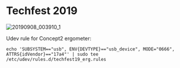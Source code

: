 # Techfest 2019

![20190908_003910_1](https://user-images.githubusercontent.com/11611719/64481326-7d7e0f80-d1da-11e9-8fdc-250e890439a7.gif)


Udev rule for Concept2 ergometer:
```
echo 'SUBSYSTEM=="usb", ENV{DEVTYPE}=="usb_device", MODE="0666", ATTRS{idVendor}=="17a4"' | sudo tee /etc/udev/rules.d/techfest19_erg.rules
```

